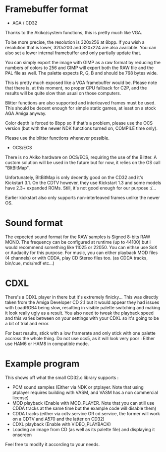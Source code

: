 
# Framebuffer format

- AGA / CD32

Thanks to the Akiko/system functions, this is pretty much like VGA.

To be more precise, the resolution is 320x256 at 8bpp.
If you wish a resolution that is lower, 320x200 and 320x224 are also available.
You can also set a lower internal framebuffer and only partially update that.

You can simply export the image with GIMP as a raw format by reducing the numbers of colors to 256
and GIMP will export both the RAW file and the PAL file as well.
The palette expects R, G, B and should be 768 bytes wide.

This is pretty much exposed like a VGA framebuffer would be.
Please note that there is, at this moment, no proper CPU fallback for C2P,
and the results will be quite slow than usual on those computers.

Blitter functions are also supported and interleaved frames must be used.
This should be decent enough for simple static games, at least on a stock AGA Amiga anyway.

Color depth is forced to 8bpp so if that's a problem, please use the OCS version
(but with the newer NDK functions turned on, COMPILE time only).

Please use the blitter functions whenever possible.

- OCS/ECS

There is no Akiko hardware on OCS/ECS, requiring the use of the Blitter.
A custom solution will be used in the future but for now, it relies on the OS call "BltBitMap".

Unfortunately, BltBitMap is only decently good on the CD32 and it's Kickstart 3.1.
On the CDTV however, they use Kickstart 1.3 and some models have 2.3+ expanded ROMs.
Still, it's not good enough for our purpose :/...

Earlier kickstart also only supports non-interleaved frames unlike the newer OS.

# Sound format

The expected sound format for the RAW samples is Signed 8-bits RAW MONO.
The frequency can be configured at runtime (up to 44100) but i would recommend something like 11025 or 22050.
You can eithse use SoX or Audacity for this purpose.
For music, you can either playback MOD files (4 channels) or with CDDA, play CD Stereo files too. (as CDDA tracks, bin/cue, mds/mdf etc...)

# CDXL

There's a CDXL player in there but it's extremely finicky...
This was directly taken from the Amiga Developer CD 2.1 but it would appear they had issues with LoadRGB4 being slow,
resulting in visible palette switching and making it look really ugly as a result.
You also need to tweak the playback speed and this varies between on your settings with your CDXL so it's going to be a bit of trial and error.

For best results, stick with a low framerate and only stick with one palette accross the whole thing.
Do not use ocs5, as it will look very poor : Either use HAM6 or HAM8 in compatible mode.

# Example program

This shows off what the small CD32.c library supports :
- PCM sound samples (Either via NDK or ptplayer. Note that using ptplayer requires building with VASM, and VASM has a non commercial license)
- MOD playback (Enable with MOD_PLAYER. Note that you can still use CDDA tracks at the same time but the example code will disable them)
- CDDA tracks (either via cdtv.service OR cd.service, the former will work on a CDTV and A570 and the latter on CD32)
- CDXL playback (Enable with VIDEO_PLAYBACK)
- Loading an image from CD (as well as its palette file) and displaying it onscreen

Feel free to modify it according to your needs.

